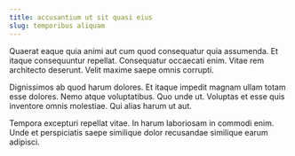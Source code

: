 ```yaml
---
title: accusantium ut sit quasi eius
slug: temporibus aliquam
---
```


Quaerat eaque quia animi aut cum quod consequatur quia assumenda. Et itaque consequuntur repellat. Consequatur occaecati enim. Vitae rem architecto deserunt. Velit maxime saepe omnis corrupti.

Dignissimos ab quod harum dolores. Et itaque impedit magnam ullam totam esse dolores. Nemo atque voluptatibus. Quo unde ut. Voluptas et esse quis inventore omnis molestiae. Qui alias harum ut aut.

Tempora excepturi repellat vitae. In harum laboriosam in commodi enim. Unde et perspiciatis saepe similique dolor recusandae similique earum adipisci.
